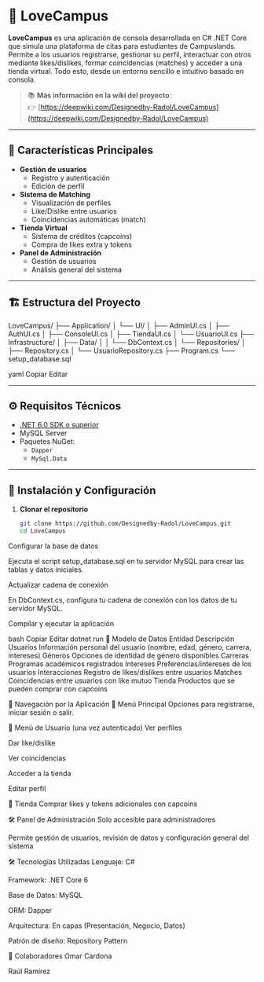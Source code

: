 # 💖 LoveCampus

**LoveCampus** es una aplicación de consola desarrollada en C# .NET Core que simula una plataforma de citas para estudiantes de Campuslands. Permite a los usuarios registrarse, gestionar su perfil, interactuar con otros mediante likes/dislikes, formar coincidencias (matches) y acceder a una tienda virtual. Todo esto, desde un entorno sencillo e intuitivo basado en consola.

> 📚 **Más información en la wiki del proyecto**:  
> 👉 [https://deepwiki.com/Designedby-Radol/LoveCampus](https://deepwiki.com/Designedby-Radol/LoveCampus)

---

## 📌 Características Principales

- **Gestión de usuarios**
  - Registro y autenticación
  - Edición de perfil
- **Sistema de Matching**
  - Visualización de perfiles
  - Like/Dislike entre usuarios
  - Coincidencias automáticas (match)
- **Tienda Virtual**
  - Sistema de créditos (capcoins)
  - Compra de likes extra y tokens
- **Panel de Administración**
  - Gestión de usuarios
  - Análisis general del sistema

---

## 🏗️ Estructura del Proyecto

LoveCampus/
├── Application/
│ └── UI/
│ ├── AdminUI.cs
│ ├── AuthUI.cs
│ ├── ConsoleUI.cs
│ ├── TiendaUI.cs
│ └── UsuarioUI.cs
├── Infrastructure/
│ ├── Data/
│ │ └── DbContext.cs
│ └── Repositories/
│ ├── Repository.cs
│ └── UsuarioRepository.cs
├── Program.cs
└── setup_database.sql

yaml
Copiar
Editar

---

## ⚙️ Requisitos Técnicos

- [.NET 6.0 SDK o superior](https://dotnet.microsoft.com/en-us/download/dotnet/6.0)
- MySQL Server
- Paquetes NuGet:
  - `Dapper`
  - `MySql.Data`

---

## 🚀 Instalación y Configuración

1. **Clonar el repositorio**
   ```bash
   git clone https://github.com/Designedby-Radol/LoveCampus.git
   cd LoveCampus
Configurar la base de datos

Ejecuta el script setup_database.sql en tu servidor MySQL para crear las tablas y datos iniciales.

Actualizar cadena de conexión

En DbContext.cs, configura tu cadena de conexión con los datos de tu servidor MySQL.

Compilar y ejecutar la aplicación

bash
Copiar
Editar
dotnet run
🧩 Modelo de Datos
Entidad	Descripción
Usuarios	Información personal del usuario (nombre, edad, género, carrera, intereses)
Géneros	Opciones de identidad de género disponibles
Carreras	Programas académicos registrados
Intereses	Preferencias/intereses de los usuarios
Interacciones	Registro de likes/dislikes entre usuarios
Matches	Coincidencias entre usuarios con like mutuo
Tienda	Productos que se pueden comprar con capcoins

🧭 Navegación por la Aplicación
📍 Menú Principal
Opciones para registrarse, iniciar sesión o salir.

🙋 Menú de Usuario (una vez autenticado)
Ver perfiles

Dar like/dislike

Ver coincidencias

Acceder a la tienda

Editar perfil

🛒 Tienda
Comprar likes y tokens adicionales con capcoins

🛠️ Panel de Administración
Solo accesible para administradores

Permite gestión de usuarios, revisión de datos y configuración general del sistema

🛠️ Tecnologías Utilizadas
Lenguaje: C#

Framework: .NET Core 6

Base de Datos: MySQL

ORM: Dapper

Arquitectura: En capas (Presentación, Negocio, Datos)

Patrón de diseño: Repository Pattern

👥 Colaboradores
Omar Cardona

Raúl Ramírez